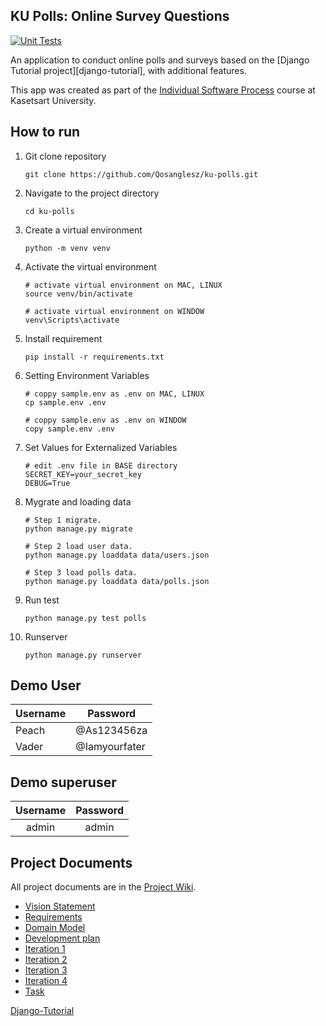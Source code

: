 ## KU Polls: Online Survey Questions 
[![Unit Tests](https://github.com/Qosanglesz/ku-polls/actions/workflows/django.yml/badge.svg)](https://github.com/Qosanglesz/ku-polls/actions/workflows/django.yml)

An application to conduct online polls and surveys based
on the [Django Tutorial project][django-tutorial], with
additional features.

This app was created as part of the [Individual Software Process](
https://cpske.github.io/ISP) course at Kasetsart University.

## How to run

1. Git clone repository
    ```
    git clone https://github.com/Qosanglesz/ku-polls.git
    ```
2. Navigate to the project directory
    ```
    cd ku-polls
    ```
3.  Create a virtual environment
    ```
    python -m venv venv
    ```
4.  Activate the virtual environment
    ```
    # activate virtual environment on MAC, LINUX
    source venv/bin/activate

    # activate virtual environment on WINDOW
    venv\Scripts\activate
    ```
5.  Install requirement
    ```
    pip install -r requirements.txt
    ```
5. Setting Environment Variables
    ```
    # coppy sample.env as .env on MAC, LINUX
    cp sample.env .env

    # coppy sample.env as .env on WINDOW
    copy sample.env .env
    ```
6. Set Values for Externalized Variables
    ```
    # edit .env file in BASE directory
    SECRET_KEY=your_secret_key
    DEBUG=True
    ```
7.  Mygrate and loading data
    ```
    # Step 1 migrate.
    python manage.py migrate

    # Step 2 load user data.
    python manage.py loaddata data/users.json

    # Step 3 load polls data.
    python manage.py loaddata data/polls.json
    ```
8. Run test
    ```
    python manage.py test polls
    ```
9.  Runserver
    ```
    python manage.py runserver
    ```
## Demo User

| Username  | Password        |
|-----------|-----------------|
|   Peach   | @As123456za     |
|   Vader   | @Iamyourfater   |
## Demo superuser

|Username|Password|
|:--:|:--:|
|admin|admin|

## Project Documents


All project documents are in the [Project Wiki](../../wiki/Home).

- [Vision Statement](../../wiki/Vision%20Statement)
- [Requirements](../../wiki/Requirements)
- [Domain Model](https://github.com/Qosanglesz/ku-polls/wiki/Domain-Model)
- [Development plan](https://github.com/Qosanglesz/ku-polls/wiki/Development-Plan)
- [Iteration 1](https://github.com/Qosanglesz/ku-polls/wiki/Iteration-1-Plan)
- [Iteration 2](https://github.com/Qosanglesz/ku-polls/wiki/Iteration-2-Plan)
- [Iteration 3](https://github.com/Qosanglesz/ku-polls/wiki/Iteration-3-Plan)
- [Iteration 4](https://github.com/Qosanglesz/ku-polls/wiki/Iteration-4-Plan)
- [Task](https://github.com/users/Qosanglesz/projects/1/views/2)

[Django-Tutorial](https://docs.djangoproject.com/en/4.2/intro/tutorial01/)